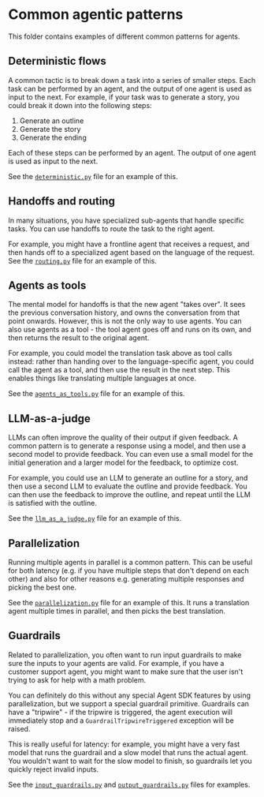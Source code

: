 # Common agentic patterns

This folder contains examples of different common patterns for agents.

## Deterministic flows

A common tactic is to break down a task into a series of smaller steps. Each task can be performed by an agent, and the output of one agent is used as input to the next. For example, if your task was to generate a story, you could break it down into the following steps:

1. Generate an outline
2. Generate the story
3. Generate the ending

Each of these steps can be performed by an agent. The output of one agent is used as input to the next.

See the [`deterministic.py`](./deterministic.py) file for an example of this.

## Handoffs and routing

In many situations, you have specialized sub-agents that handle specific tasks. You can use handoffs to route the task to the right agent.

For example, you might have a frontline agent that receives a request, and then hands off to a specialized agent based on the language of the request.
See the [`routing.py`](./routing.py) file for an example of this.

## Agents as tools

The mental model for handoffs is that the new agent "takes over". It sees the previous conversation history, and owns the conversation from that point onwards. However, this is not the only way to use agents. You can also use agents as a tool - the tool agent goes off and runs on its own, and then returns the result to the original agent.

For example, you could model the translation task above as tool calls instead: rather than handing over to the language-specific agent, you could call the agent as a tool, and then use the result in the next step. This enables things like translating multiple languages at once.

See the [`agents_as_tools.py`](./agents_as_tools.py) file for an example of this.

## LLM-as-a-judge

LLMs can often improve the quality of their output if given feedback. A common pattern is to generate a response using a model, and then use a second model to provide feedback. You can even use a small model for the initial generation and a larger model for the feedback, to optimize cost.

For example, you could use an LLM to generate an outline for a story, and then use a second LLM to evaluate the outline and provide feedback. You can then use the feedback to improve the outline, and repeat until the LLM is satisfied with the outline.

See the [`llm_as_a_judge.py`](./llm_as_a_judge.py) file for an example of this.

## Parallelization

Running multiple agents in parallel is a common pattern. This can be useful for both latency (e.g. if you have multiple steps that don't depend on each other) and also for other reasons e.g. generating multiple responses and picking the best one.

See the [`parallelization.py`](./parallelization.py) file for an example of this. It runs a translation agent multiple times in parallel, and then picks the best translation.

## Guardrails

Related to parallelization, you often want to run input guardrails to make sure the inputs to your agents are valid. For example, if you have a customer support agent, you might want to make sure that the user isn't trying to ask for help with a math problem.

You can definitely do this without any special Agent SDK features by using parallelization, but we support a special guardrail primitive. Guardrails can have a "tripwire" - if the tripwire is triggered, the agent execution will immediately stop and a `GuardrailTripwireTriggered` exception will be raised.

This is really useful for latency: for example, you might have a very fast model that runs the guardrail and a slow model that runs the actual agent. You wouldn't want to wait for the slow model to finish, so guardrails let you quickly reject invalid inputs.

See the [`input_guardrails.py`](./input_guardrails.py) and [`output_guardrails.py`](./output_guardrails.py) files for examples.
